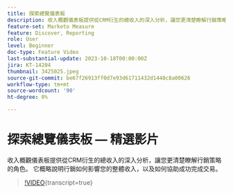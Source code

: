 ```yaml
---
title: 探索總覽儀表板
description: 收入概觀儀表板提供從CRM衍生的總收入的深入分析，讓您更清楚瞭解行銷策略的角色。 它概略說明行銷如何影響您的整體收入，以及如何協助成功完成交易。
feature-set: Marketo Measure
feature: Discover, Reporting
role: User
level: Beginner
doc-type: Feature Video
last-substantial-update: 2023-10-18T00:00:00Z
jira: KT-14204
thumbnail: 3425025.jpeg
source-git-commit: be67f26913ff0d7e93d61711432d1448c8a00626
workflow-type: tm+mt
source-wordcount: '90'
ht-degree: 0%

---
```



# 探索總覽儀表板 — 精選影片

收入概觀儀表板提供從CRM衍生的總收入的深入分析，讓您更清楚瞭解行銷策略的角色。 它概略說明行銷如何影響您的整體收入，以及如何協助成功完成交易。

>[!VIDEO](https://video.tv.adobe.com/v/3425025/?learn=on){transcript=true}
